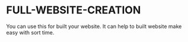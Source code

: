 # FULL-WEBSITE-CREATION
You can use this for built your website. It can help to built website make easy with sort time.
